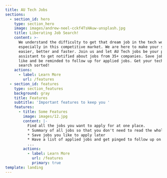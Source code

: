 ```yaml
---
title: AU Tech Jobs
sections:
  - section_id: hero
    type: section_hero
    image: images/andrew-neel-cckf4TsHAuw-unsplash.jpg
    title: Liberating Job Search!
    content: >-
      We understand the difficulty to get that dream job in the tech world
      especially in this competitive market. We are here to make your search
      easier, better and faster. Join us and let AU Tech jobs be your personal
      assistant to get notified about jobs from 35+ companies. Save jobs you
      like and be reminded to follow up for applied jobs. Get your tech job
      search sorted!
    actions:
      - label: Learn More
        url: /features
  - section_id: features
    type: section_features
    background: gray
    title: Features
    subtitle: 'Important features to keep you '
    features:
      - title: Some Features
        image: images/12.jpg
        content: |-
          Find all the jobs you want to apply for at one place.
          * Summary of all jobs so that you don't need to read the whole JD 
          * Save jobs you like to apply later
          * Have a list of applied jobs and get pinged to follow up on them
          ...
        actions:
          - label: Learn More
            url: /features
            primary: true
template: landing
---
```

